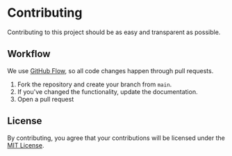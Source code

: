 # Contributing

Contributing to this project should be as easy and transparent as possible.

## Workflow

We use [GitHub Flow](https://guides.github.com/introduction/flow/), so all code changes happen through pull requests.

1. Fork the repository and create your branch from `main`.
2. If you've changed the functionality, update the documentation.
3. Open a pull request

## License

By contributing, you agree that your contributions will be licensed under the [MIT License](https://choosealicense.com/licenses/mit/).
